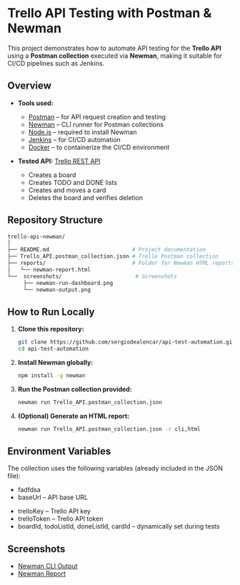 # Trello API Testing with Postman & Newman

This project demonstrates how to automate API testing for the **Trello API** using a **Postman collection** executed via **Newman**, making it suitable for CI/CD pipelines such as Jenkins.

## Overview

- **Tools used:**
  - [Postman](https://www.postman.com/) – for API request creation and testing
  - [Newman](https://www.npmjs.com/package/newman) – CLI runner for Postman collections
  - [Node.js](https://nodejs.org/) – required to install Newman
  - [Jenkins](https://www.jenkins.io/) – for CI/CD automation
  - [Docker](https://www.docker.com/) – to containerize the CI/CD environment

- **Tested API:** [Trello REST API  ](https://developer.atlassian.com/cloud/trello/rest/api-group-actions/#api-group-actions)
  - Creates a board
  - Creates TODO and DONE lists
  - Creates and moves a card
  - Deletes the board and verifies deletion

## Repository Structure
```bash
trello-api-newman/
│
├── README.md                          # Project documentation
├── Trello_API.postman_collection.json # Trello Postman collection 
├── reports/                           # Folder for Newman HTML reports
│   └── newman-report.html
└──  screenshots/                       # Screenshots
     ├── newman-run-dashboard.png
     └── newman-output.png

```

## How to Run Locally

1. **Clone this repository:**
   ```bash
   git clone https://github.com/sergiodealencar/api-test-automation.git
   cd api-test-automation

2. **Install Newman globally:**
   ```bash
   npm install -g newman

3. **Run the Postman collection provided:**
   ```bash
   newman run Trello_API.postman_collection.json

4. **(Optional) Generate an HTML report:**
   ```bash
   newman run Trello_API.postman_collection.json -r cli,html

## Environment Variables

The collection uses the following variables (already included in the JSON file):
  - fadfdsa
  - baseUrl – API base URL
*  trelloKey – Trello API key
*  trelloToken – Trello API token
*  boardId, todoListId, doneListId, cardId – dynamically set during tests

## Screenshots

* [Newman CLI Output](https://github.com/sergiodealencar/api-test-automation/blob/main/screenshots/newman-output.png)
* [Newman Report](https://github.com/sergiodealencar/api-test-automation/blob/main/screenshots/newman-run-dashboard.png)
